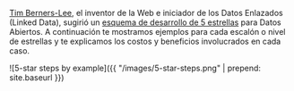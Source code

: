 [Tim Berners-Lee](http://es.wikipedia.org/wiki/Tim_Berners-Lee), el inventor de la Web e iniciador de los Datos Enlazados (Linked Data), sugiri&oacute; un [esquema de desarrollo de 5 estrellas](https://translate.google.com/translate?sl=en&amp;tl=es&amp;js=y&amp;prev=_t&amp;hl=es-419&amp;ie=UTF-8&amp;u=http%3A%2F%2Fwww.w3.org%2FDesignIssues%2FLinkedData.html&amp;edit-text=&amp;act=url) para Datos Abiertos. A continuaci&oacute;n te mostramos ejemplos para cada escal&oacute;n o nivel de estrellas y te explicamos los costos y beneficios involucrados en cada caso.

![5-star steps by example]({{ "/images/5-star-steps.png" | prepend: site.baseurl }})
